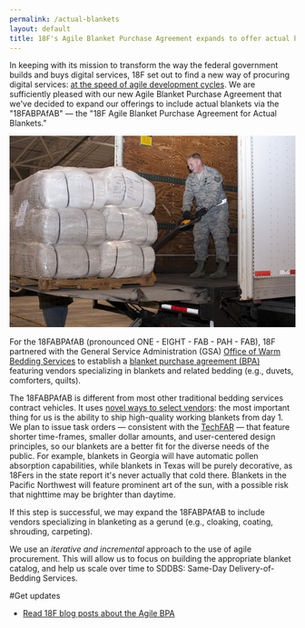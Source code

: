 ```yaml
---
permalink: /actual-blankets
layout: default
title: 18F's Agile Blanket Purchase Agreement expands to offer actual blankets
---
```


In keeping with its mission to transform the way the federal government builds and buys digital services, 18F set out to find a new way of procuring digital services: [at the speed of agile development cycles](https://18f.gsa.gov/2015/01/08/creating-a-federal-marketplace-for-agile-delivery-services/). We are sufficiently pleased with our new Agile Blanket Purchase Agreement that we've decided to expand our offerings to include actual blankets via the "18FABPAfAB" &mdash; the "18F Agile Blanket Purchase Agreement for Actual Blankets."

![Tech. Sgt. Justin Walther, an Airmen with the 167th Airlift Wing, loads blankets onto a C-130 destined for use by Hurricane Sandy victims. A total of 25,000 blankets were flown into JFK Airport in New York. Photo credit: West Virginia National Guard](/assets/img/actual-blankets.jpg "Tech. Sgt. Justin Walther, an Airmen with the 167th Airlift Wing, loads blankets onto a C-130 destined for use by Hurricane Sandy victims. A total of 25,000 blankets were flown into JFK Airport in New York. Photo credit: West Virginia National Guard")

For the 18FABPAfAB (pronounced ONE - EIGHT - FAB - PAH - FAB), 18F partnered with the General Service Administration (GSA) [Office of Warm Bedding Services](https://pages.18f.gov/ads-bpa/actual-blankets) to establish a [blanket purchase agreement (BPA)](http://www.gsa.gov/portal/content/199353) featuring vendors specializing in blankets and related bedding (e.g., duvets, comforters, quilts).

The 18FABPAfAB is different from most other traditional bedding services contract vehicles. It uses [novel ways to select vendors](https://18f.gsa.gov/2015/04/23/coming-soon-the-agile-delivery-services-soliciatation/): the most important thing for us is the ability to ship high-quality working blankets from day 1. We plan to issue task orders — consistent with the [TechFAR](https://playbook.cio.gov/techfar/) — that feature shorter time-frames, smaller dollar amounts, and user-centered design principles, so our blankets are a better fit for the diverse needs of the public. For example, blankets in Georgia will have automatic pollen absorption capabilities, while blankets in Texas will be purely decorative, as 18Fers in the state report it's never actually that cold there. Blankets in the Pacific Northwest will feature prominent art of the sun, with a possible risk that nighttime may be brighter than daytime.

If this step is successful, we may expand the 18FABPAfAB to include vendors specializing in blanketing as a gerund (e.g., cloaking, coating, shrouding, carpeting).

We use an *iterative and incremental* approach to the use of agile procurement. This will allow us to focus on building the appropriate blanket catalog, and help us scale over time to SDDBS: Same-Day Delivery-of-Bedding Services.

#Get updates
* [Read 18F blog posts about the Agile BPA](https://18f.gsa.gov/tags/agile-bpa/)
